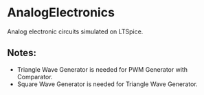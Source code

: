 # AnalogElectronics
Analog electronic circuits simulated on LTSpice.

## Notes:
- Triangle Wave Generator is needed for PWM Generator with Comparator.
- Square Wave Generator is needed for Triangle Wave Generator.
